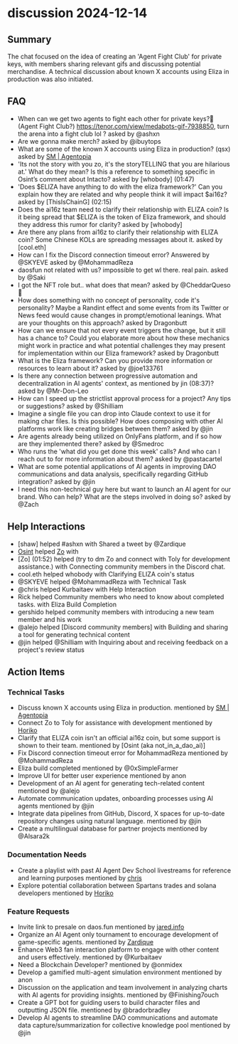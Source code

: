 # discussion 2024-12-14

## Summary
The chat focused on the idea of creating an 'Agent Fight Club' for private keys, with members sharing relevant gifs and discussing potential merchandise. A technical discussion about known X accounts using Eliza in production was also initiated.

## FAQ
- When can we get two agents to fight each other for private keys?🔑 (Agent Fight Club?) https://tenor.com/view/medabots-gif-7938850, turn the arena into a fight club lol ? asked by @ashxn
- Are we gonna make merch? asked by @ibuytops
- What are some of the known X accounts using Eliza in production? (qsx) asked by [SM | Agentopia](01:22)
- 'Its not the story with you zo, it's the storyTELLING that you are hilarious at.' What do they mean? Is this a reference to something specific in Osint’s comment about Intacto? asked by [whobody] (01:47)
- 'Does $ELIZA have anything to do with the eliza framework?' Can you explain how they are related and why people think it will impact $ai16z? asked by [ThisIsChainG] (02:15)
- Does the ai16z team need to clarify their relationship with ELIZA coin? Is it being spread that $ELIZA is the token of Eliza framework, and should they address this rumor for clarity? asked by [whobody]
- Are there any plans from ai16z to clarify their relationship with ELIZA coin? Some Chinese KOLs are spreading messages about it. asked by [cool.eth]
- How can I fix the Discord connection timeout error? Answered by @SKYEVE asked by @MohammadReza
- daosfun not related with us? impossible to get wl there. real pain. asked by @Saki
- I got the NFT role but.. what does that mean? asked by @CheddarQueso 🧀
- How does something with no concept of personality, code it's personality? Maybe a Randint effect and some events from its Twitter or News feed would cause changes in prompt/emotional leanings. What are your thoughts on this approach? asked by Dragonbutt
- How can we ensure that not every event triggers the change, but it still has a chance to? Could you elaborate more about how these mechanics might work in practice and what potential challenges they may present for implementation within our Eliza framework? asked by Dragonbutt
- What is the Eliza framework? Can you provide more information or resources to learn about it? asked by @joe133761
- Is there any connection between progressive automation and decentralization in AI agents' context, as mentioned by jin (08:37)? asked by @Mr-Don-Leo
- How can I speed up the strictlist approval process for a project? Any tips or suggestions? asked by @Shilliam
- Imagine a single file you can drop into Claude context to use it for making char files. Is this possible? How does composing with other AI platforms work like creating bridges between them? asked by @jin
- Are agents already being utilized on OnlyFans platform, and if so how are they implemented there? asked by @Smedroc
- Who runs the 'what did you get done this week' calls? And who can I reach out to for more information about them? asked by @pastacartel
- What are some potential applications of AI agents in improving DAO communications and data analysis, specifically regarding GitHub integration? asked by @jin
- I need this non-technical guy here but want to launch an AI agent for our brand. Who can help? What are the steps involved in doing so? asked by @Zach

## Help Interactions
- [shaw] helped #ashxn with Shared a tweet by @Zardique
- [Osint](01:45) helped [Zo](01:37-01:46) with 
- [Zo] (01:52) helped (try to dm Zo and connect with Toly for development assistance.) with Connecting community members in the Discord chat.
- cool.eth helped whobody with Clarifying ELIZA coin's status
- @SKYEVE helped @MohammadReza with Technical Task
- @chris helped Kurbaitaev with Help Interaction
- Rick helped Community members who need to know about completed tasks. with Eliza Build Completion
- gershido helped community members with introducing a new team member and his work
- @alejo helped [Discord community members] with Building and sharing a tool for generating technical content
- @jin helped @Shilliam with Inquiring about and receiving feedback on a project's review status

## Action Items

### Technical Tasks
- Discuss known X accounts using Eliza in production. mentioned by [SM | Agentopia](01:22)
- Connect Zo to Toly for assistance with development mentioned by [Horiko](https://x.com/aeyakovenko)
- Clarify that ELIZA coin isn't an official ai16z coin, but some support is shown to their team. mentioned by [Osint (aka not_in_a_dao_ai)]
- Fix Discord connection timeout error for MohammadReza mentioned by @MohammadReza
- Eliza build completed mentioned by @0xSimpleFarmer
- Improve UI for better user experience mentioned by anon
- Development of an AI agent for generating tech-related content mentioned by @alejo
- Automate communication updates, onboarding processes using AI agents mentioned by @jin
- Integrate data pipelines from GitHub, Discord, X spaces for up-to-date repository changes using natural language. mentioned by @jin
- Create a multilingual database for partner projects mentioned by @Alsara2k

### Documentation Needs
- Create a playlist with past AI Agent Dev School livestreams for reference and learning purposes mentioned by [chris](01:23)
- Explore potential collaboration between Spartans trades and solana developers mentioned by [Horiko](https://x.com/superteam)

### Feature Requests
- Invite link to presale on daos.fun mentioned by [jared.info](01:08)
- Organize an AI Agent only tournament to encourage development of game-specific agents. mentioned by [Zardique](01:07)
- Enhance Web3 fan interaction platform to engage with other content and users effectively. mentioned by @Kurbaitaev
- Need a Blockchain Developer? mentioned by @onmidex
- Develop a gamified multi-agent simulation environment mentioned by anon
- Discussion on the application and team involvement in analyzing charts with AI agents for providing insights. mentioned by @Finishing7ouch
- Create a GPT bot for guiding users to build character files and outputting JSON file. mentioned by @bradorbradley
- Develop AI agents to streamline DAO communications and automate data capture/summarization for collective knowledge pool mentioned by @jin
